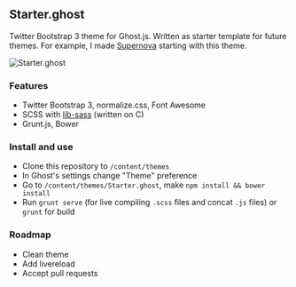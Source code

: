 ##  Starter.ghost
Twitter Bootstrap 3 theme for Ghost.js.
Written as starter template for future themes. For example, I made [Supernova][3] starting with this theme.

![Starter.ghost][1]

### Features

 - Twitter Bootstrap 3, normalize.css, Font Awesome
 - SCSS with [lib-sass][2] (written on C)
 - Grunt.js, Bower
 
### Install and use
 - Clone this repository to `/content/themes`
 - In Ghost's settings change "Theme" preference
 - Go to ``/content/themes/Starter.ghost``, make ``npm install && bower install``
 - Run ``grunt serve`` (for live compiling ``.scss`` files and concat ``.js`` files) or ``grunt`` for build
 
### Roadmap
 - Clean theme
 - Add livereload
 - Accept pull requests

  [1]: http://gm4.in/i/fgl.png
  [2]: http://libsass.org/
  [3]: https://github.com/theaqua/Supernova.ghost